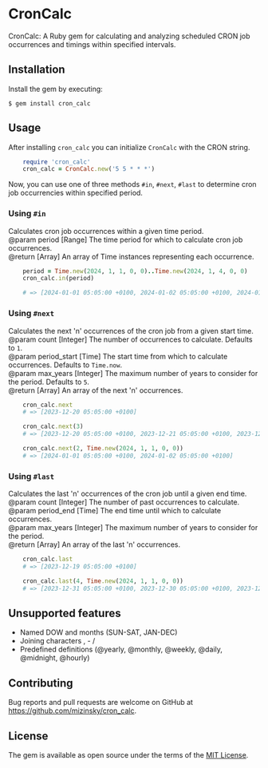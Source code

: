 # CronCalc

CronCalc: A Ruby gem for calculating and analyzing scheduled CRON job occurrences and timings within specified intervals.

## Installation

Install the gem by executing:

    $ gem install cron_calc

## Usage

After installing `cron_calc` you can initialize `CronCalc` with the CRON string.

```ruby
    require 'cron_calc'
    cron_calc = CronCalc.new('5 5 * * *')
```

Now, you can use one of three methods `#in`, `#next`, `#last` to determine cron job occurrencies within specified period.

### Using `#in`

Calculates cron job occurrences within a given time period.\
@param period [Range] The time period for which to calculate cron job occurrences.\
@return [Array<Time>] An array of Time instances representing each occurrence.

```ruby
    period = Time.new(2024, 1, 1, 0, 0)..Time.new(2024, 1, 4, 0, 0)
    cron_calc.in(period)

    # => [2024-01-01 05:05:00 +0100, 2024-01-02 05:05:00 +0100, 2024-01-03 05:05:00 +0100]
```

### Using `#next`

Calculates the next 'n' occurrences of the cron job from a given start time.\
@param count [Integer] The number of occurrences to calculate. Defaults to `1`.\
@param period_start [Time] The start time from which to calculate occurrences. Defaults to `Time.now`.\
@param max_years [Integer] The maximum number of years to consider for the period. Defaults to `5`.\
@return [Array<Time>] An array of the next 'n' occurrences.

```ruby
    cron_calc.next
    # => [2023-12-20 05:05:00 +0100]

    cron_calc.next(3)
    # => [2023-12-20 05:05:00 +0100, 2023-12-21 05:05:00 +0100, 2023-12-22 05:05:00 +0100]

    cron_calc.next(2, Time.new(2024, 1, 1, 0, 0))
    # => [2024-01-01 05:05:00 +0100, 2024-01-02 05:05:00 +0100]
```

### Using `#last`

Calculates the last 'n' occurrences of the cron job until a given end time.\
@param count [Integer] The number of past occurrences to calculate.\
@param period_end [Time] The end time until which to calculate occurrences.\
@param max_years [Integer] The maximum number of years to consider for the period.\
@return [Array<Time>] An array of the last 'n' occurrences.

```ruby
    cron_calc.last
    # => [2023-12-19 05:05:00 +0100]

    cron_calc.last(4, Time.new(2024, 1, 1, 0, 0))
    # => [2023-12-31 05:05:00 +0100, 2023-12-30 05:05:00 +0100, 2023-12-29 05:05:00 +0100, 2023-12-28 05:05:00 +0100]
```

## Unsupported features

- Named DOW and months (SUN-SAT, JAN-DEC)
- Joining characters , - /
- Predefined definitions (@yearly, @monthly, @weekly, @daily, @midnight, @hourly)

## Contributing

Bug reports and pull requests are welcome on GitHub at https://github.com/mizinsky/cron_calc.

## License

The gem is available as open source under the terms of the [MIT License](https://opensource.org/licenses/MIT).
